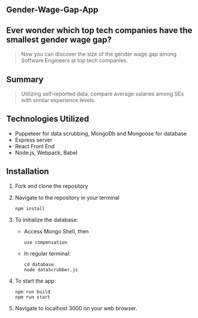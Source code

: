 ## Gender-Wage-Gap-App ##

## Ever wonder which top tech companies have the smallest gender wage gap? ##
  > Now you can discover the size of the gender wage gap among Software Engineers at top tech companies.

## Summary ##
  > Utilizing self-reported data, compare average salaries among SEs with similar experience levels.

## Technologies Utilized ##
  * Puppeteer for data scrubbing, MongoDb and Mongoose for database
  * Express server
  * React Front End
  * Node.js, Webpack, Babel

## Installation ##
 1. Fork and clone the repository
 1. Navigate to the repository in your terminal

        npm install
  
 1. To initialize the database:
     * Access Mongo Shell, then
    
           use compensation
 
     * In regular terminal:
    
           cd database
           node dataScrubber.js
    
    
 1. To start the app:
  
        npm run build
        npm run start
  
 1. Navigate to localhost 3000 on your web browser.
